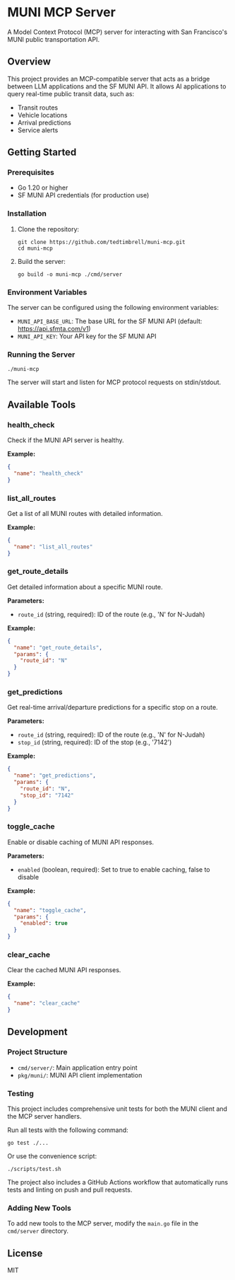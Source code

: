 # MUNI MCP Server

A Model Context Protocol (MCP) server for interacting with San Francisco's MUNI public transportation API.

## Overview

This project provides an MCP-compatible server that acts as a bridge between LLM applications and the SF MUNI API. It allows AI applications to query real-time public transit data, such as:

- Transit routes
- Vehicle locations
- Arrival predictions
- Service alerts

## Getting Started

### Prerequisites

- Go 1.20 or higher
- SF MUNI API credentials (for production use)

### Installation

1. Clone the repository:
   ```
   git clone https://github.com/tedtimbrell/muni-mcp.git
   cd muni-mcp
   ```

2. Build the server:
   ```
   go build -o muni-mcp ./cmd/server
   ```

### Environment Variables

The server can be configured using the following environment variables:

- `MUNI_API_BASE_URL`: The base URL for the SF MUNI API (default: https://api.sfmta.com/v1)
- `MUNI_API_KEY`: Your API key for the SF MUNI API

### Running the Server

```
./muni-mcp
```

The server will start and listen for MCP protocol requests on stdin/stdout.

## Available Tools

### health_check

Check if the MUNI API server is healthy.

**Example:**
```json
{
  "name": "health_check"
}
```

### list_all_routes

Get a list of all MUNI routes with detailed information.

**Example:**
```json
{
  "name": "list_all_routes"
}
```

### get_route_details

Get detailed information about a specific MUNI route.

**Parameters:**
- `route_id` (string, required): ID of the route (e.g., 'N' for N-Judah)

**Example:**
```json
{
  "name": "get_route_details",
  "params": {
    "route_id": "N"
  }
}
```

### get_predictions

Get real-time arrival/departure predictions for a specific stop on a route.

**Parameters:**
- `route_id` (string, required): ID of the route (e.g., 'N' for N-Judah)
- `stop_id` (string, required): ID of the stop (e.g., '7142')

**Example:**
```json
{
  "name": "get_predictions",
  "params": {
    "route_id": "N",
    "stop_id": "7142"
  }
}
```

### toggle_cache

Enable or disable caching of MUNI API responses.

**Parameters:**
- `enabled` (boolean, required): Set to true to enable caching, false to disable

**Example:**
```json
{
  "name": "toggle_cache",
  "params": {
    "enabled": true
  }
}
```

### clear_cache

Clear the cached MUNI API responses.

**Example:**
```json
{
  "name": "clear_cache"
}
```

## Development

### Project Structure

- `cmd/server/`: Main application entry point
- `pkg/muni/`: MUNI API client implementation

### Testing

This project includes comprehensive unit tests for both the MUNI client and the MCP server handlers.

Run all tests with the following command:

```
go test ./...
```

Or use the convenience script:

```
./scripts/test.sh
```

The project also includes a GitHub Actions workflow that automatically runs tests and linting on push and pull requests.

### Adding New Tools

To add new tools to the MCP server, modify the `main.go` file in the `cmd/server` directory.

## License

MIT 